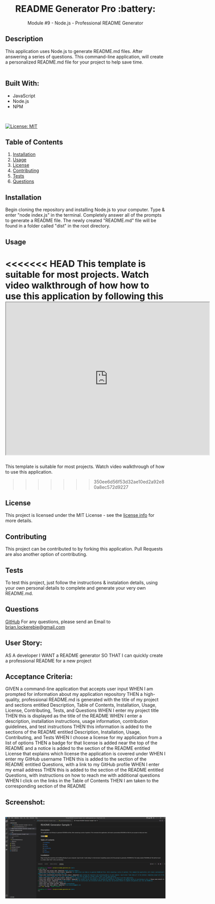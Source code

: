 <h1 align="center">README Generator Pro  :battery: </h1> 
<p align="center">Module #9 - Node.js - Professional README Generator</p>


## Description
  This application uses Node.js to generate README.md files. After answering a series of questions. This command-line application, will create a personalized README.md file for your project to help save time.
  <br/>
  <br/>

## Built With:
  * JavaScript
  * Node.js
  * NPM
  <br/>


  [![License: MIT](https://img.shields.io/badge/License-MIT-yellow.svg)](https://opensource.org/licenses/MIT)

  ## Table of Contents
  
  1. [ Installation ](#installation)
  2. [ Usage ](#usage)
  3. [ License ](#license)
  4. [ Contributing ](#contributing)
  5. [ Tests ](#tests)
  6. [ Questions ](#questions)
  

  <a name="installation"></a>
  ## Installation
  Begin cloning the repository and installing Node.js to your computer. Type & enter "node index.js" in the terminal. Completely answer all of the prompts to generate a README file. The newly created "README.md" file will be found in a folder called "dist" in the root directory.

  <a name="usage"></a>

  ## Usage
<<<<<<< HEAD
  This template is suitable for most projects. Watch video walkthrough of how how to use this application by following this <iframe src="https://drive.google.com/file/d/1va2k9S_tYl4pF4IdM8b-xpR6ujuWmn_B/preview" width="640" height="480">link</iframe>
=======
  This template is suitable for most projects. Watch video walkthrough of how to use this application.
>>>>>>> 350ee6d56f53d32ae10ed2a92e80a8ec572d9227

  
  <a name="license"></a>

  ## License
  This project is licensed under the MIT License - see the [license info](https://opensource.org/licenses/MIT) for more details.
  

  <a name="contributing"></a>

  ## Contributing
  This project can be contributed to by forking this application. Pull Requests are also another option of contributing.

  <a name="tests"></a>

  ## Tests
  To test this project, just follow the instructions & instalation details, using your own personal details to complete and generate your very own README.md.

  <a name="questions"></a>
  
  ## Questions

  [GitHub](https://github.com/brianlockerbie)
  For any questions, please send an Email to [brian.lockerebie@gmail.com](mailto:brian.lockerebie@gmail.com)

## User Story:
AS A developer
I WANT a README generator
SO THAT I can quickly create a professional README for a new project

## Acceptance Criteria:
GIVEN a command-line application that accepts user input
WHEN I am prompted for information about my application repository
THEN a high-quality, professional README.md is generated with the title of my project and sections entitled Description, Table of Contents, Installation, Usage, License, Contributing, Tests, and Questions
WHEN I enter my project title
THEN this is displayed as the title of the README
WHEN I enter a description, installation instructions, usage information, contribution guidelines, and test instructions
THEN this information is added to the sections of the README entitled Description, Installation, Usage, Contributing, and Tests
WHEN I choose a license for my application from a list of options
THEN a badge for that license is added near the top of the README and a notice is added to the section of the README entitled License that explains which license the application is covered under
WHEN I enter my GitHub username
THEN this is added to the section of the README entitled Questions, with a link to my GitHub profile
WHEN I enter my email address
THEN this is added to the section of the README entitled Questions, with instructions on how to reach me with additional questions
WHEN I click on the links in the Table of Contents
THEN I am taken to the corresponding section of the README

## Screenshot:
 <br/>
 <img src="readme-sample.png">
